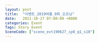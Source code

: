 ```yaml
---
layout: post
title:  "이벤트_2019여름_0화_오프닝"
date:   2021-10-27 07:00:00 +0000
categories: Event
Tags: Story Event
SceneCode: ["scene_evt190627_cp0_q1_s10"]
---
```

